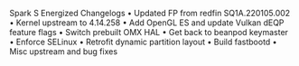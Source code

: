 Spark S Energized Changelogs
• Updated FP from redfin SQ1A.220105.002
• Kernel upstream to 4.14.258
• Add OpenGL ES and update Vulkan dEQP feature flags
• Switch prebuilt OMX HAL
• Get back to beanpod keymaster
• Enforce SELinux
• Retrofit dynamic partition layout
• Build fastbootd
• Misc upstream and bug fixes 
